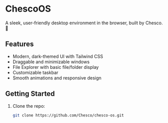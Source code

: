 # ChescoOS

A sleek, user-friendly desktop environment in the browser, built by Chesco. 🚀

## Features
- Modern, dark-themed UI with Tailwind CSS
- Draggable and minimizable windows
- File Explorer with basic file/folder display
- Customizable taskbar
- Smooth animations and responsive design

## Getting Started
1. Clone the repo:
   ```bash
   git clone https://github.com/Chesco/chesco-os.git
